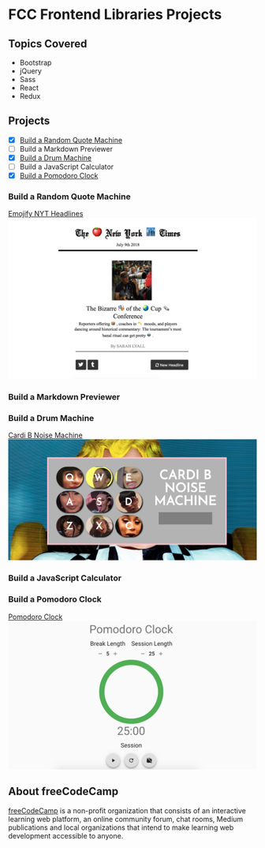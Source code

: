 # FCC Frontend Libraries Projects

## Topics Covered

- Bootstrap
- jQuery
- Sass
- React
- Redux

## Projects

- [x] [Build a Random Quote Machine](#build-a-random-quote-machine)
- [ ] Build a Markdown Previewer
- [x] [Build a Drum Machine](#build-a-drum-machine)
- [ ] Build a JavaScript Calculator
- [x] [Build a Pomodoro Clock](#build-a-pomodoro-clock)

### Build a Random Quote Machine

[Emojify NYT Headlines](https://iccir919.github.io/FCC-Frontend-Libraries-Projects/Emojify-Headlines/index.html)
![alt text](https://github.com/iccir919/FCC-Frontend-Libraries-Projects/blob/master/README-images/emojify-headlines.png "Emojify Headlines screenshot")

### Build a Markdown Previewer

### Build a Drum Machine

[Cardi B Noise Machine](https://iccir919.github.io/FCC-Frontend-Libraries-Projects/Cardi-B-Noise-Machine/dist/index.html)
![alt text](https://github.com/iccir919/FCC-Frontend-Libraries-Projects/blob/master/README-images/cardi-b-noise-machine.png "Cardi B Noise Machine screenshot")

### Build a JavaScript Calculator

### Build a Pomodoro Clock

[Pomodoro Clock](https://github.com/iccir919/FCC-Frontend-Libraries-Projects/tree/master/Pomodoro-Clock)
![alt text](https://github.com/iccir919/FCC-Frontend-Libraries-Projects/blob/master/README-images/pomodoro-clock.png "Pomodoro Clock screenshot")

## About freeCodeCamp

[freeCodeCamp](https://www.freecodecamp.org/) is a non-profit organization that consists of an interactive learning web platform, an online community forum, chat rooms, Medium publications and local organizations that intend to make learning web development accessible to anyone.
